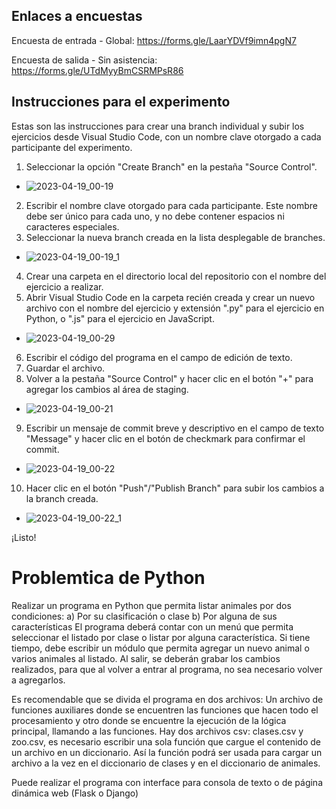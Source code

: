 ## Enlaces a encuestas
Encuesta de entrada - Global: https://forms.gle/LaarYDVf9imn4pgN7

Encuesta de salida - Sin asistencia: https://forms.gle/UTdMyyBmCSRMPsR86

## Instrucciones para el experimento
Estas son las instrucciones para crear una branch individual y subir los ejercicios desde Visual Studio Code, con un nombre clave otorgado a cada participante del experimento.
1. Seleccionar la opción "Create Branch" en la pestaña "Source Control".
- ![2023-04-19_00-19](https://user-images.githubusercontent.com/85775871/232935046-99014cf4-d8b2-46dd-8881-9af643c46580.png)
2. Escribir el nombre clave otorgado para cada participante. Este nombre debe ser único para cada uno, y no debe contener espacios ni caracteres especiales.
3. Seleccionar la nueva branch creada en la lista desplegable de branches.
- ![2023-04-19_00-19_1](https://user-images.githubusercontent.com/85775871/232935187-70cfa2d6-93c2-46c4-a05b-f1cc31581e86.png)
4. Crear una carpeta en el directorio local del repositorio con el nombre del ejercicio a realizar.
5. Abrir Visual Studio Code en la carpeta recién creada y crear un nuevo archivo con el nombre del ejercicio y extensión ".py" para el ejercicio en Python, o ".js" para el ejercicio en JavaScript.
- ![2023-04-19_00-29](https://user-images.githubusercontent.com/85775871/232935666-b6cb7ee2-a634-4276-8f98-0c2449979fba.png)
6. Escribir el código del programa en el campo de edición de texto.
7. Guardar el archivo.
8. Volver a la pestaña "Source Control" y hacer clic en el botón "+" para agregar los cambios al área de staging.
- ![2023-04-19_00-21](https://user-images.githubusercontent.com/85775871/232935699-baf14f65-50bf-4e3e-8b72-a94dc770a1dc.png)
9. Escribir un mensaje de commit breve y descriptivo en el campo de texto "Message" y hacer clic en el botón de checkmark para confirmar el commit.
- ![2023-04-19_00-22](https://user-images.githubusercontent.com/85775871/232939140-6d068537-94bd-4a05-bccb-f2bcda0b6673.png)
10. Hacer clic en el botón "Push"/"Publish Branch" para subir los cambios a la branch creada.
- ![2023-04-19_00-22_1](https://user-images.githubusercontent.com/85775871/232935732-dd7876f9-9d04-4a2e-909f-ffbb489f0dc2.png)

¡Listo!

# Problemtica de Python

Realizar un programa en Python que permita listar animales por dos condiciones:
    a) Por su clasificación o clase
    b) Por alguna de sus características
El programa deberá contar con un menú que permita seleccionar el listado por clase o listar por alguna característica.
Si tiene tiempo, debe escribir un módulo que permita agregar un nuevo animal o varios animales  al listado. Al salir, se deberán grabar los cambios realizados, para que al volver a entrar al programa, no sea necesario volver a agregarlos.

Es recomendable que se divida el programa en dos archivos: Un archivo de funciones auxiliares donde se encuentren las funciones que hacen todo el procesamiento y otro donde se encuentre la ejecución de la lógica principal, llamando a las funciones. 
Hay dos archivos csv: clases.csv y zoo.csv, es necesario escribir una sola función que cargue el contenido de un archivo en un diccionario. Así la función podrá ser usada para cargar un archivo a la vez en el diccionario de clases y en el diccionario de animales.

Puede realizar el programa con interface para consola de texto o de página dinámica web (Flask o Django)
